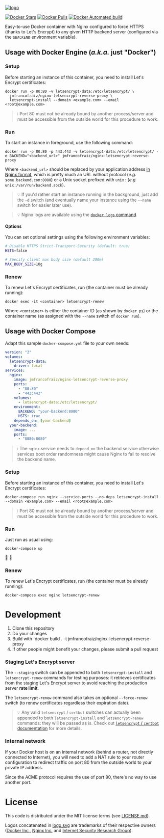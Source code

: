 [![logo](https://rawgit.com/jmfrancofraiz/nginx-letsencrypt-reverse-proxy/master/logo.svg)](https://github.com/jmfrancofraiz/nginx-letsencrypt-reverse-proxy)

[![Docker Stars](https://img.shields.io/docker/stars/jmfrancofraiz/nginx-letsencrypt-reverse-proxy.svg?style=flat-square)](https://hub.docker.com/r/jmfrancofraiz/nginx-letsencrypt-reverse-proxy/)
[![Docker Pulls](https://img.shields.io/docker/pulls/jmfrancofraiz/nginx-letsencrypt-reverse-proxy.svg?style=flat-square)](https://hub.docker.com/r/jmfrancofraiz/nginx-letsencrypt-reverse-proxy/)
[![Docker Automated build](https://img.shields.io/docker/automated/jmfrancofraiz/nginx-letsencrypt-reverse-proxy.svg?style=flat-square)](https://hub.docker.com/r/jmfrancofraiz/nginx-letsencrypt-reverse-proxy/)

Easy-to-use Docker container with Nginx configured to force HTTPS (thanks to Let's Encrypt) to any given HTTP backend server (configured via the `$BACKEND` environment variable).

## Usage with Docker Engine (_a.k.a._ just "Docker")

### Setup

Before starting an instance of this container, you need to install Let's Encrypt certificates:
```
docker run -p 80:80 -v letsencrypt-data:/etc/letsencrypt/ \
  jmfrancofraiz/nginx-letsencrypt-reverse-proxy \
  letsencrypt-install --domain <example.com> --email <root@example.com>
```

> :information_source: Port 80 must not be already bound by another process/server and must be accessible from the outside world for this procedure to work.

### Run

To start an instance in foreground, use the following command:
```
docker run -p 80:80 -p 443:443 -v letsencrypt-data:/etc/letsencrypt/ -e BACKEND="<backend_url>" jmfrancofraiz/nginx-letsencrypt-reverse-proxy
```

Where `<backend_url>` should be replaced by your application address [in Nginx format](https://nginx.org/en/docs/http/ngx_http_upstream_module.html#server), which is pretty much an URL without protocol (_e.g._ `some.backend.com:8080`) or a Unix socket prefixed with `unix:` (_e.g._ `unix:/var/run/backend.sock`).

> :bulb: If you'd rather start an instance running in the background, just add the `-d` switch (and eventually name your instance using the `--name` switch for easier later use).

> :bulb: Nginx logs are available using the [`docker logs` command](https://docs.docker.com/engine/reference/commandline/logs/).

#### Options

You can set optional settings using the following environment variables:

```bash
# Disable HTTPS Strict-Transport-Security (default: true)
HSTS=false

# Specify client max body size (default 200m)
MAX_BODY_SIZE=10g
```

### Renew

To renew Let's Encrypt certificates, run (the container must be already running):
```
docker exec -it <container> letsencrypt-renew
```

Where `<container>` is either the container ID (as shown by `docker ps`) or the container name (as assigned with the `--name` switch of `docker run`).

## Usage with Docker Compose

Adapt this sample `docker-compose.yml` file to your own needs:
```yaml
version: "2"
volumes:
  letsencrypt-data:
    driver: local
services:
  nginx:
    image: jmfrancofraiz/nginx-letsencrypt-reverse-proxy
    ports:
      - "80:80"
      - "443:443"
    volumes:
      - letsencrypt-data:/etc/letsencrypt/
    environment:
      BACKEND: "your-backend:8080"
      HSTS: true
    depends_on: [your-backend]
  your-backend:
    image: ...
    ports:
      - "8080:8080"
```

> :information_source: The `nginx` service needs to `depend_on` the backend service otherwise services boot order randomness might cause Nginx to fail to resolve the backend name.

### Setup

Before starting an instance of this container, you need to install Let's Encrypt certificates:
```
docker-compose run nginx --service-ports --no-deps letsencrypt-install --domain <example.com> --email <root@example.com>
```

> :information_source: Port 80 must not be already bound by another process/server and must be accessible from the outside world for this procedure to work.

### Run

Just run as usual using:
```
docker-compose up
```

:whale: :tada:

### Renew

To renew Let's Encrypt certificates, run (the container must be already running):
```
docker-compose exec nginx letsencrypt-renew
```

# Development

1. Clone this repository
2. Do your changes
3. Build with `docker build . -t jmfrancofraiz/nginx-letsencrypt-reverse-proxy
4. If other people might benefit your changes, please submit a pull request

### Staging Let's Encrypt server

The `--staging` switch can be appended to both `letsencrypt-install` and `letsencrypt-renew` commands for testing purposes: it retrieves certificates from the staging Let's Encrypt server to avoid reaching the production server **rate limit**.

The `letsencrypt-renew` command also takes an optional `--force-renew` switch (to renew certificates regardless their expiration date).

> :bulb: Any valid `letsencrypt` / `certbot` switches can actually been appended to both `letsencrypt-install` and `letsencrypt-renew` commands: they will be passed as is. Check out [`letsencrypt` / `certbot` documentation](https://certbot.eff.org/docs/using.html) for more details.

### Internal network

If your Docker host is on an internal network (behind a router, not directly connected to Internet), you will need to add a NAT rule to your router configuration to redirect traffic on port 80 from the outside world to your private IP address.

Since the ACME protocol requires the use of port 80, there's no way to use another port.

# License

This code is distributed under the MIT license terms (see [LICENSE.md](https://github.com/jmfrancofraiz/nginx-letsencrypt-reverse-proxy/blob/master/LICENSE.md)).

Logos concatenated in [logo.svg](https://github.com/jmfrancofraiz/nginx-letsencrypt-reverse-proxy/blob/master/logo.svg) are trademarks of their respective owners ([Docker Inc.](https://www.docker.com/company), [Nginx Inc.](https://www.nginx.com/company/) and [Internet Security Research Group](https://letsencrypt.org/)).
